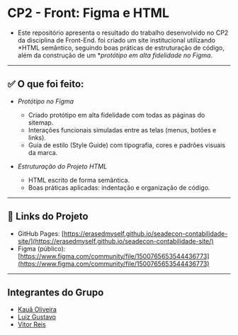 # CP2 - Front: Figma e HTML

- Este repositório apresenta o resultado do trabalho desenvolvido no CP2 da disciplina de Front-End. foi criado um site institucional utilizando *HTML semântico, seguindo boas práticas de estruturação de código, além da construção de um **protótipo em alta fidelidade no Figma*.
---

## ✅ O que foi feito:

- *Protótipo no Figma*
  - Criado protótipo em alta fidelidade com todas as páginas do sitemap.
  - Interações funcionais simuladas entre as telas (menus, botões e links).
  - Guia de estilo (Style Guide) com tipografia, cores e padrões visuais da marca.

- *Estruturação do Projeto HTML*
  - HTML escrito de forma semântica.
  - Boas práticas aplicadas: indentação e organização de código.

---

## 🔗 Links do Projeto

- GitHub Pages: [https://erasedmyself.github.io/seadecon-contabilidade-site/](https://erasedmyself.github.io/seadecon-contabilidade-site/)
- Figma (público): [https://www.figma.com/community/file/1500765653544436773](https://www.figma.com/community/file/1500765653544436773)

---

## Integrantes do Grupo

- [Kauã Oliveira](https://github.com/erasedmyself)
- [Luiz Gustavo](#)
- [Vitor Reis](#)

